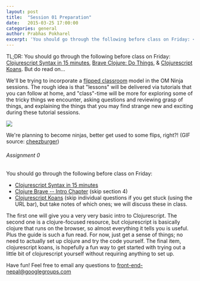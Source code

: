 ```yaml
---
layout: post
title:  "Session 01 Preparation"
date:   2015-03-25 17:00:00
categories: general
author: Prabhas Pokharel
excerpt: 'You should go through the following before class on Friday: <a href="https://github.com/shaunlebron/ClojureScript-Syntax-in-15-minutes">Clojurescript Syntax in 15 minutes</a>, <a href="http://www.braveclojure.com/do-things/">Brave Clojure: Do Things</a>, & <a href="http://clojurescriptkoans.com/">Clojurescript Koans</a>. Read on...'
---
```


TL;DR: You should go through the following before class on Friday: <a href="https://github.com/shaunlebron/ClojureScript-Syntax-in-15-minutes">Clojurescript Syntax in 15 minutes</a>, <a href="http://www.braveclojure.com/do-things/">Brave Clojure: Do Things</a>, & <a href="http://clojurescriptkoans.com/">Clojurescript Koans</a>. But do read on...

We'll be trying to incorporate a [flipped classroom](http://en.wikipedia.org/wiki/Flipped_classroom) model in the OM Ninja sessions. The rough idea is that "lessons" will be delivered via tutorials that you can follow at home, and "class"-time will be more for exploring some of the tricky things we encounter, asking questions and reviewing grasp of things, and explaining the things that you may find strange new and exciting during these tutorial sessions.

![](https://i.chzbgr.com/maxW500/6735287808/h09CE3973/)

We're planning to become ninjas, better get used to some flips, right?!
(GIF source: [cheezburger](http://cheezburger.com/6735287808))

###### Assignment 0

You should go through the following before class on Friday:

 * [Clojurescript Syntax in 15 minutes](https://github.com/shaunlebron/ClojureScript-Syntax-in-15-minutes)
 * [Clojure Brave -- Intro Chapter](http://www.braveclojure.com/do-things/) (skip section 4)
 * [Clojurescript Koans](http://clojurescriptkoans.com/) (skip individual questions if you get stuck (using the URL bar), but take notes of which ones; we will discuss these in class.

The first one will give you a very very basic intro to Clojurescript. The second one is a clojure-focused resource, but clojurescript is basically clojure that runs on the browser, so almost everything it tells you is useful. Plus the guide is such a fun read. For now, just get a sense of things; no need to actually set up clojure and try the code yourself.
The final item, clojurescript koans, is hopefully a fun way to get started with trying out a little bit of clojurescript yourself without requiring anything to set up.

Have fun! Feel free to email any questions to [front-end-nepal@googlegroups.com](https://groups.google.com/forum/#!forum/front-end-nepal)